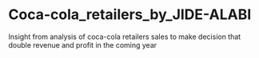 # Coca-cola_retailers_by_JIDE-ALABI
Insight from analysis of coca-cola retailers sales to make decision that double revenue and profit in the coming year
